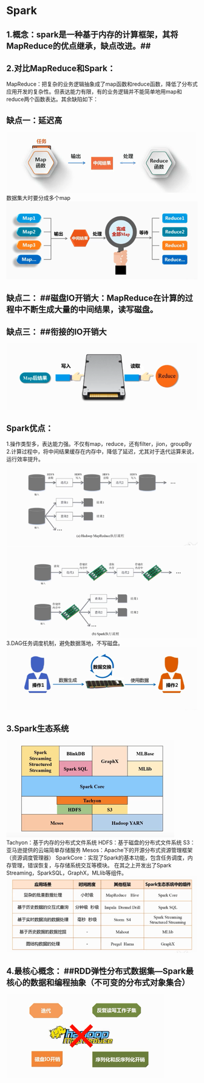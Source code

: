 # Spark #
## 1.概念：spark是一种基于内存的计算框架，其将MapReduce的优点继承，缺点改进。##
## 2.对比MapReduce和Spark： ##
MapReduce：把复杂的业务逻辑抽象成了map函数和reduce函数，降低了分布式应用开发的复杂性。但表达能力有限，有的业务逻辑并不能简单地用map和reduce两个函数表达。其余缺陷如下：

## 缺点一：延迟高 ##
![image](https://github.com/Wizard-wen/shareLearning/blob/master/Image/%E5%9B%BE%E7%89%871.png)
数据集大时要分成多个map
![image](https://github.com/Wizard-wen/shareLearning/blob/master/Image/%E5%9B%BE%E7%89%872.png)
## 缺点二： ##磁盘IO开销大：MapReduce在计算的过程中不断生成大量的中间结果，读写磁盘。
## 缺点三： ##衔接的IO开销大
![image](https://github.com/Wizard-wen/shareLearning/blob/master/Image/%E5%9B%BE%E7%89%873.png)


## Spark优点： ##
1.操作类型多，表达能力强。不仅有map，reduce，还有filter，jion，groupBy
2.计算过程中，将中间结果缓存在内存中，降低了延迟，尤其对于迭代运算来说，运行效率提升。
![image](https://github.com/Wizard-wen/shareLearning/blob/master/Image/%E5%9B%BE%E7%89%874.png)
![image](https://github.com/Wizard-wen/shareLearning/blob/master/Image/%E5%9B%BE%E7%89%875.png)
3.DAG任务调度机制，避免数据落地，不写磁盘。
![image](https://github.com/Wizard-wen/shareLearning/blob/master/Image/%E5%9B%BE%E7%89%876.png)





## 3.Spark生态系统 ##
![image](https://github.com/Wizard-wen/shareLearning/blob/master/Image/%E5%9B%BE%E7%89%877.png)
Tachyon：基于内存的分布式文件系统
HDFS：基于磁盘的分布式文件系统
S3：亚马逊提供的云端简单存储服务
Mesos：Apache下的开源分布式资源管理框架（资源调度管理器）
SparkCore：实现了Spark的基本功能，包含任务调度，内存管理，错误恢复，与存储系统交互等模块。
在其之上开发出了Spark Streaming，SparkSQL，GraphX，MLlib等组件。
![image](https://github.com/Wizard-wen/shareLearning/blob/master/Image/%E5%9B%BE%E7%89%878.png)


## 4.最核心概念： ##RDD弹性分布式数据集—Spark最核心的数据和编程抽象（不可变的分布式对象集合）
![image](https://github.com/Wizard-wen/shareLearning/blob/master/Image/%E5%9B%BE%E7%89%879.png)
